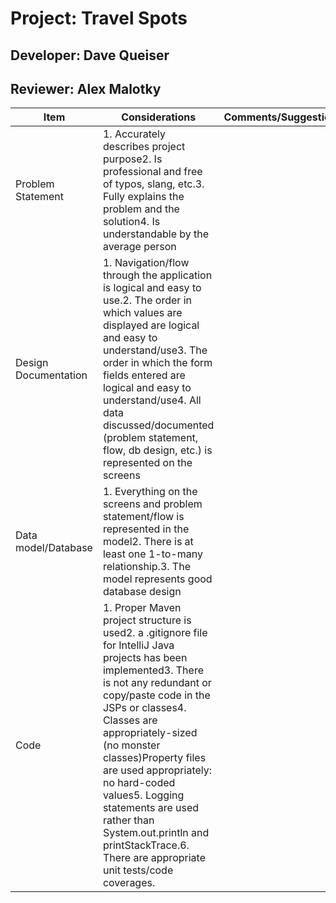 # Project: Travel Spots

## Developer: Dave Queiser
## Reviewer: Alex Malotky

| Item | Considerations | Comments/Suggestions | 
|------|------------|----------|
| Problem Statement| 1. Accurately describes project purpose2. Is professional and free of typos, slang, etc.3. Fully explains the problem and the solution4. Is understandable by the average person | 
| Design Documentation | 1. Navigation/flow through the application is logical and easy to use.2. The order in which values are displayed are logical and easy to understand/use3. The order in which the form fields entered are logical and easy to understand/use4. All data discussed/documented (problem statement, flow, db design, etc.) is represented on the screens | 
| Data model/Database | 1. Everything on the screens and problem statement/flow is represented in the model2. There is at least one 1-to-many relationship.3. The model represents good database design | 
| Code | 1. Proper Maven project structure is used2. a .gitignore file for IntelliJ Java projects has been implemented3. There is not any redundant or copy/paste code in the JSPs or classes4. Classes are appropriately-sized (no monster classes)Property files are used appropriately: no hard-coded values5. Logging statements are used rather than System.out.println and printStackTrace.6. There are appropriate unit tests/code coverages. | 
